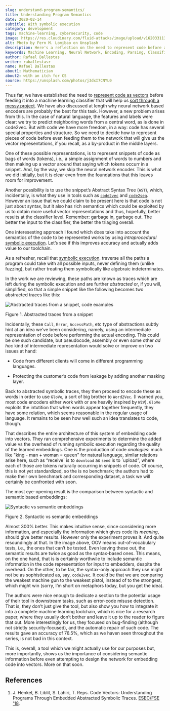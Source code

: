 ```yaml
---
slug: understand-program-semantics/
title: Understanding Program Semantics
date: 2020-02-14
subtitle: With symbolic execution
category: development
tags: machine-learning, cybersecurity, code
image: https://res.cloudinary.com/fluid-attacks/image/upload/v1620331136/blog/understand-program-semantics/cover_pb9jml.webp
alt: Photo by Fern M. Lomibao on Unsplash
description: Here's a reflection on the need to represent code before actually feeding it into neural network based encoders, such as code2vec, word2vec, and code2seq.
keywords: Machine Learning, Neural Network, Encoding, Parsing, Classifier, Vulnerability, Ethical Hacking, Pentesting
author: Rafael Ballestas
writer: raballestasr
name: Rafael Ballestas
about1: Mathematician
about2: with an itch for CS
source: https://unsplash.com/photos/j3dxI7CNYL0
---
```


Thus far, we have established the need to [represent code as
vectors](../vector-language/) before feeding it into a machine learning
classifier that will help us [sort through a messy
project](../triage-hacker/). We have also discussed at length why neural
network based encoders are probably the best for this task. However, a
new problem arises from this. In the case of natural language, the
features and labels were clear: we try to predict neighboring words from
a central word, as is done in code2vec. But with code we have more
freedom, in a way: code has several special properties and structure. So
we need to decide how to represent pieces of code before even feeding
them to the network that will give us the vector representations, if you
recall, as a by-product in the middle layers.

One of these possible representations, is to represent snippets of code
as bags of words (tokens), i.e., a simple assignment of words to numbers
and then making up a vector around that saying which tokens occurr in a
snippet. And, by the way, we skip the neural network encoder. This is
what we did [initially](../vulnerability-classifier/), but it is clear
even from the foundations that this leaves room for improvement.

Another possibility is to use the snippet’s Abstract Syntax Tree
(`AST`), which, incidentally, is what they use in tools such as
[`code2vec`](../embed-code-vector/) and
[`code2seq`](../code-translate/). However an issue that we could claim
to be present here is that code is not just about syntax, but it also
has rich semantics which could be exploited by us to obtain more useful
vector representations and thus, hopefully, better results at the
classifier level. Remember: garbage in, garbage out. The better the
input to the classifier, the better the triaging overall.

One interesesting approach I found which does take into account the
semantics of the code to be represented works by using *intraprocedural*
[symbolic execution](../symbolic-execution-mortals). Let’s see if this
improves accuracy and actually adds value to our toolchain.

<div>
<cta-banner
buttontxt="Read more"
link="/solutions/secure-code-review/"
title="Get started with Fluid Attacks' Secure Code Review solution right now"
/>
</div>

As a refresher, recall that [symbolic
execution](../symbolic-execution-mortals). traverse all the paths a
program could take with all possible inputs, never defining them (unlike
fuzzing), but rather treating them symbolically like algebraic
indeterminates.

In the work we are reviewing, these paths are known as traces which are
left during the symbolic execution and are further *abstracted* or, if
you will, simplified, so that a simple snippet like the following
becomes two abstracted traces like this:

<div class="imgblock">

![Abstracted traces from a snippet, code examples](https://res.cloudinary.com/fluid-attacks/image/upload/v1620331136/blog/understand-program-semantics/abstracted-traces_adwalc.webp)

<div class="title">

Figure 1. Abstracted traces from a snippet

</div>

</div>

Incidentally, these `Call`, `Error`, `AccessPath`, etc type of
abstractions subtly hint at an idea we’ve been considering, namely,
using an intermediate representation of code before performing the
actual encoding. This could be one such candidate, but pseudocode,
assembly or even some other *ad hoc* kind of intermediate representation
would solve or improve on two issues at hand:

- Code from different clients will come in different programming
  languages.

- Protecting the customer’s code from leakage by adding another
  masking layer.

Back to abstracted symbolic traces, they then proceed to encode these as
words in order to use `GloVe`, a sort of big brother to `Word2Vec`. (I
warned you, most code encoders either work with or are heavily inspired
by `W2V`). `GloVe` exploits the intutition that when words appear
together frequently, they have some relation, which seems reasonable in
the regular usage of language. It remains to be seen how well such an
idea translates to code, though.

That describes the entire architecture of this system of embedding code
into vectors. They ran comprehensive experiments to determine the added
value vs the overhead of running symbolic execution regarding the
quality of the learned embeddings. One is the production of code
*analogies*: much like "king - man + woman = queen" for natural
language, similar relations arise here, such as “receive\` is to
`download` as `send` is to \`upload”, where each of those are tokens
naturally occurring in snippets of code. Of course, this is not yet
standardized, so the is no benchmark; the authors had to make their own
benchmark and corresponding dataset, a task we will certainly be
confronted with soon.

The most eye-opening result is the comparison between syntactic and
semantic based embeddings:

<div class="imgblock">

![Syntactic vs semantic embeddings](https://res.cloudinary.com/fluid-attacks/image/upload/v1620331135/blog/understand-program-semantics/syntactic-vs-semantic_y3j5an.webp)

<div class="title">

Figure 2. Syntactic vs semantic embeddings

</div>

</div>

Almost 300% better. This makes intuitive sense, since considering more
information, and especially the information which gives code its
*meaning*, should give better results. However only the experiment
proves it. And quite resoundingly at that. In the image above, OOV means
out-of-vocabulary tests, i.e., the ones that can’t be tested. Even
leaving these out, the semantic results are twice as good as the
syntax-based ones. This means, on the one hand, that is is certainly
worthwile to include semantic information in the code representation for
input to embedders, despite the overhead. On the other, to be fair, the
syntax-only approach they use might not be as sophisticated as, say,
`code2vec`. It could be that we are comparing the weakest machine gun to
the weakest pistol, instead of to the strongest, which might win (sorry,
I’m short on metaphors today, but you get the idea).

The authors were nice enough to dedicate a section to the potential
usage of their tool in downstream tasks, such as error-code misuse
detection. That is, they don’t just give the tool, but also show you how
to integrate it into a complete machine learning toolchain, which is
nice for a research paper, where they usually don’t bother and leave it
up to the reader to figure that out. More interestingly for us, they
focused on bug-finding (although not strictly security-focused), and the
automatic repair of such code. The results gave an accuracy of 76.5%,
which as we haven seen throughout the series, is not bad in this
context.

This is, overall, a tool which we might actually use for our purposes
but, more importantly, shows us the importance of considering semantic
information before even attempting to design the network for embedding
code into vectors. More on that soon.

## References

1. J. Henkel, B. Liblit, S. Lahiri, T. Reps. Code Vectors:
    Understanding Programs Through Embedded Abstracted Symbolic Traces.
    [ESEC/FSE '18](https://arxiv.org/pdf/1803.06686.pdf).
